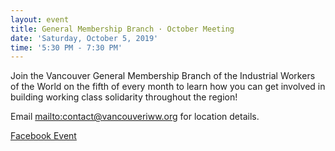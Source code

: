 ```yaml
---
layout: event
title: General Membership Branch · October Meeting
date: 'Saturday, October 5, 2019'
time: '5:30 PM - 7:30 PM'
---
```


Join the Vancouver General Membership Branch of the Industrial Workers of the World on the fifth of every month to learn how you can get involved in building working class solidarity throughout the region!

Email <mailto:contact@vancouveriww.org> for location details.

[Facebook Event](https://www.facebook.com/events/216011592667339)
